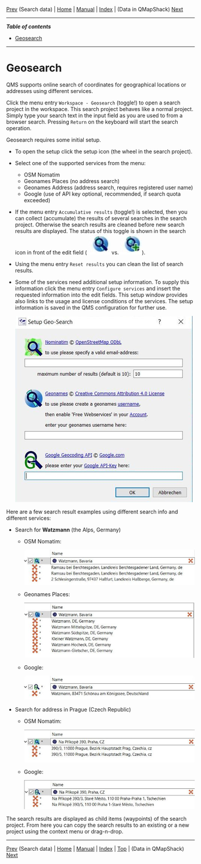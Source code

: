 [Prev](DocDataSearch) (Search data) | [Home](Home) | [Manual](DocMain) | [Index](AxAdvIndex) | (Data in QMapShack) [Next](DocGisItems)
- - -

***Table of contents***

* [Geosearch](#geosearch)

* * * * * * * * * *
 
# Geosearch

QMS supports online search of coordinates for geographical locations or addresses using different services.

Click the menu entry `Workspace - Geosearch` (toggle!) to open a search project in the workspace. This search project behaves like a normal project. Simply type your search text in the input field as you are used to from a browser search. Pressing `Return` on the keyboard will start the search operation.

Geosearch requires some initial setup. 

* To open the setup click the setup icon (the wheel in the search project). 
* Select one of the supported services from the menu:
    * OSM Nomatim
    * Geonames Places (no address search)
    * Geonames Address (address search, requires registered user name)
    * Google (use of API key optional, recommended, if search quota exceeded)
    
* If the menu entry `Accumulative results` (toggle!) is selected, then you can collect (accumulate) the results of several searches in the search project. Otherwise the search results are cleaned before new search results are displayed. The status of this toggle is shown in the search icon in front of the edit field 
( ![No accumulation](images/DocSearchGoogle/GeosearchIcon1.jpg "No accumulation") vs. ![Accumulation](images/DocSearchGoogle/GeosearchIcon2.jpg "Accumulation")).
* Using the menu entry `Reset results` you can clean the list of search results.
* Some of the services need additional setup information. To supply this information click the menu entry `Configure services` and insert the requested information into the edit fields. This setup window provides also links to the usage and license conditions of the services. The setup information is saved in the QMS configuration for further use.
    
    ![Geosearch setup](images/DocSearchGoogle/GeosearchSetup.jpg "Geosearch Setup")
    
Here are a few search result examples using different search info and different services:

* Search for **Watzmann** (the Alps, Germany)
    * OSM Nomatim:
    
        ![Nomatim search](images/DocSearchGoogle/GeoSearchNomatim.jpg "Nomatim search")

    * Geonames Places:
    
        ![Geonames Places search](images/DocSearchGoogle/GeosearchPlaces.jpg "Geonames Places search")

    * Google:
    
        ![Google search](images/DocSearchGoogle/GeosearchGoogle.jpg "Google search")

* Search for address in Prague (Czech Republic)

    * OSM Nomatim:
    
        ![Nomatim address search](images/DocSearchGoogle/GeosearchAddressNomatim.jpg "Nomatim address search")

    * Google:
    
        ![Google address search](images/DocSearchGoogle/GeosearchAddressGoogle.jpg "Google address search")

The search results are displayed as child items (waypoints) of the search project. From here you can copy the search results to an existing or a new project using the context menu or drag-n-drop.


- - -
[Prev](DocDataSearch) (Search data) | [Home](Home) | [Manual](DocMain) | [Index](AxAdvIndex) | [Top](#) | (Data in QMapShack) [Next](DocGisItems)
